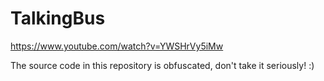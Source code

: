 # TalkingBus

https://www.youtube.com/watch?v=YWSHrVy5iMw

The source code in this repository is obfuscated, don't take it seriously! :)
